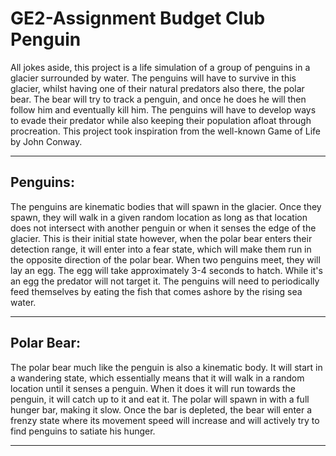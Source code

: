 # GE2-Assignment Budget Club Penguin

All jokes aside, this project is a life simulation of a group of penguins in a glacier surrounded by water. The penguins will have to survive in this glacier, whilst having one of their natural predators also there, the polar bear. The bear will try to track a penguin, and once he does he will then follow him and eventually kill him. The penguins will have to develop ways to evade their predator while also keeping their population afloat through procreation. This project took inspiration from the well-known Game of Life by John Conway.

________________________________________________________________________________________________________________________________________________________________

## Penguins:

The penguins are kinematic bodies that will spawn in the glacier. Once they spawn, they will walk in a given random location as long as that location does not intersect with another penguin or when it senses the edge of the glacier. This is their initial state however, when the polar bear enters their detection range, it will enter into a fear state, which will make them run in the opposite direction of the polar bear. When two penguins meet, they will lay an egg. The egg will take approximately 3-4 seconds to hatch. While it's an egg the predator will not target it. The penguins will need to periodically feed themselves by eating the fish that comes ashore by the rising sea water.

________________________________________________________________________________________________________________________________________________________________

## Polar Bear:

The polar bear much like the penguin is also a kinematic body. It will start in a wandering state, which essentially means that it will walk in a random location until it senses a penguin. When it does it will run towards the penguin, it will catch up to it and eat it. The polar will spawn in with a full hunger bar, making it slow. Once the bar is depleted, the bear will enter a frenzy state where its movement speed will increase and will actively try to find penguins to satiate his hunger.

________________________________________________________________________________________________________________________________________________________________

